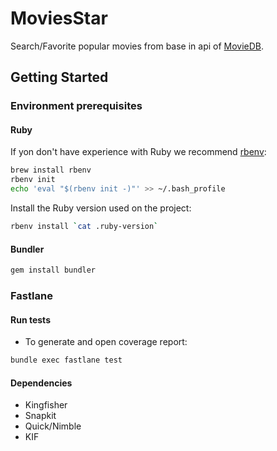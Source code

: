 # MoviesStar

Search/Favorite popular movies from base in api of [MovieDB](https://developers.themoviedb.org/3/getting-started/introduction).

## Getting Started

### Environment prerequisites

#### Ruby

If yon don't have experience with Ruby we recommend [rbenv](https://github.com/rbenv/rbenv):

```sh
brew install rbenv
rbenv init
echo 'eval "$(rbenv init -)"' >> ~/.bash_profile
```

Install the Ruby version used on the project:

```sh
rbenv install `cat .ruby-version`
```

#### Bundler

```sh
gem install bundler
```

### Fastlane

#### Run tests

- To generate and open coverage report:

```sh
bundle exec fastlane test
```

#### Dependencies

- Kingfisher
- Snapkit
- Quick/Nimble
- KIF 



